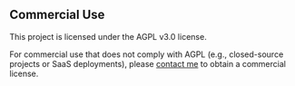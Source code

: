 ## Commercial Use

This project is licensed under the AGPL v3.0 license.

For commercial use that does not comply with AGPL (e.g., closed-source projects or SaaS deployments), please [contact me](mailto:email-for-license.pe731@maymeow.dev) to obtain a commercial license.
